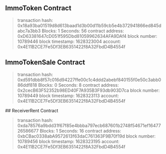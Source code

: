 ## ImmoToken Contract

> transaction hash:    0x18a93ba01519d8d613baad1d3b00d11b59cb5e4b372941866ed845dabc7a3bb3
   > Blocks: 1            Seconds: 56
   > contract address:    0xD63381647cD051f595Dbd81059962634AFA9DAf4
   > block number:        10789446
   > block timestamp:     1628323004
   > account:             0x4E11B2CE7Fe5Df3EB6351422f8A32FbdD4B4554f


## ImmoTokenSale Contract

   > transaction hash:    0xd591dbb8f57c016d94227ffe00c1c4ddd2abebf840155f0e50c3abb086ddf818
   > Blocks: 0            Seconds: 8
   > contract address:    0x2cecB63F52352b98ED40F7A935B3F93db903D7ca
   > block number:        10789449
   > block timestamp:     1628323113
   > account:             0x4E11B2CE7Fe5Df3EB6351422f8A32FbdD4B4554f

   

## ReceiverRent Contract

> transaction hash:    0xda78576a9bdd31f67f85e4bbba797ecb687601b2748f54671ef1647726586677
   > Blocks: 1            Seconds: 16
   > contract address:    0xbCBac0338abA9572613f63daC761363F9B70f19d
   > block number:        10789456
   > block timestamp:     1628323195
   > account:             0x4E11B2CE7Fe5Df3EB6351422f8A32FbdD4B4554f



